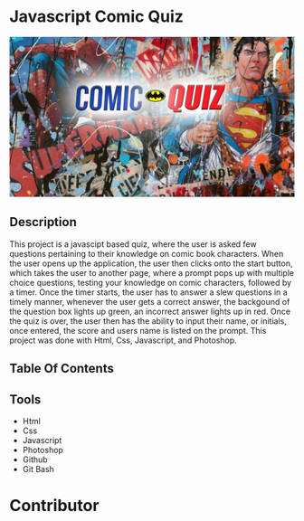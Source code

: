 # Javascript Comic Quiz
![Js Comic Quiz](Comic_Collage.png
)

## Description 
This project is a javascipt based quiz, where the user is asked few questions pertaining to their knowledge on comic book characters. When the user opens up the application, the user then clicks onto the start button, which takes the user to another page, where a prompt pops up with multiple choice questions, testing your knowledge on comic characters, followed by a timer. Once the timer starts, the user has to answer a slew questions in a timely manner, whenever the user gets a correct answer, the backgound of the question box lights up green, an incorrect answer lights up in red. Once the quiz is over, the user then has the ability to input their name, or initials, once entered, the score and users name is listed on the prompt. This project was done with Html, Css, Javascript, and Photoshop.

## Table Of Contents

## Tools
* Html
* Css
* Javascript
* Photoshop
* Github
* Git Bash

# Contributor
